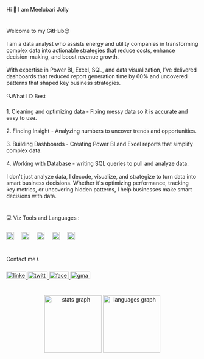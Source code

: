 <p align="left">Hi 👋 I am Meelubari Jolly</p>

#

<p align="left">Welcome to my GitHub😊<br><br>I am a data analyst who assists energy and utility companies in transforming complex data into actionable strategies that reduce costs, enhance decision-making, and boost revenue growth.<br><br>With expertise in Power BI, Excel, SQL, and data visualization, I’ve delivered dashboards that reduced report generation time by 60% and uncovered patterns that shaped key business strategies.
  <br><br>🔍What I D Best<br><br>
  1. Cleaning and optimizing data - Fixing messy data so it is accurate and easy to use. <br><br>2. Finding Insight - Analyzing numbers to uncover trends and opportunities.<br><br>3. Building Dashboards - Creating Power BI and Excel reports that simplify complex data. <br><br>4. Working with Database - writing SQL queries to pull and analyze data.<br><br>I don't just analyze data, I decode, visualize, and strategize to turn data into smart business decisions. Whether it's optimizing performance, tracking key metrics, or uncovering hidden patterns, I help businesses make smart decisions with data.</p>

#

<p align="left">💻 Viz Tools and Languages :</p>

###

<div align="left">
  <img src="https://github.com/user-attachments/assets/2a69e0be-21d7-42c7-a683-f0a2f73974f0" height="20" alt="Excel_logo" />
  <img width="12" />
  <img src="https://github.com/user-attachments/assets/e55466ed-5bb0-4e88-9d2b-0a02ba68f6be" height="20" alt="Power BI_logo" />
  <img width="12" />
  <img src="https://cdn.jsdelivr.net/gh/devicons/devicon/icons/python/python-original.svg" height="20" alt="python_logo"  />
  <img width="12" />
  <img src="https://cdn.jsdelivr.net/gh/devicons/devicon/icons/postgresql/postgresql-original.svg" height="20" alt="postgresql_logo"  />
  <img width="12" />
  <img src="https://cdn.jsdelivr.net/gh/devicons/devicon/icons/sqlite/sqlite-original.svg" height="20" alt="sqlite_logo"  />

</div>

#

<p align="left">Contact me 📞</p>

###

<div align="left">
  <a href="www.linkedin.com/in/meelubari-jolly-a31a371b4" target="_blank">
    <img src="https://raw.githubusercontent.com/maurodesouza/profile-readme-generator/master/src/assets/icons/social/linkedin/default.svg" width="52" height="20" alt="linkedin logo"  />
  </a>
  <a href="https://x.com/scarmeels" target="_blank">
    <img src="https://raw.githubusercontent.com/maurodesouza/profile-readme-generator/master/src/assets/icons/social/twitter/default.svg" width="52" height="20" alt="twitter logo"  />
  </a>
  <a href="https://web.facebook.com/jpirated" target="_blank">
    <img src="https://raw.githubusercontent.com/maurodesouza/profile-readme-generator/master/src/assets/icons/social/facebook/default.svg" width="52" height="20" alt="facebook logo"  />
  </a>
  <a href="jollymeelubari@gmail.com" target="_blank">
    <img src="https://raw.githubusercontent.com/maurodesouza/profile-readme-generator/master/src/assets/icons/social/gmail/default.svg" width="52" height="20" alt="gmail logo"  />
  </a>
</div>

###

#

<div align="center">
  <img src="https://github-readme-stats.vercel.app/api?username=meelubari&hide_title=false&hide_rank=false&show_icons=true&include_all_commits=true&count_private=true&disable_animations=false&theme=dracula&locale=en&hide_border=false&order=1" height="150" alt="stats graph"  />
  <img src="https://github-readme-stats.vercel.app/api/top-langs?username=meelubari&locale=en&hide_title=false&layout=compact&card_width=320&langs_count=5&theme=dracula&hide_border=false&order=2" height="150" alt="languages graph"  />
</div>

###

#
